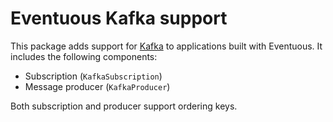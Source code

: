 # Eventuous Kafka support

This package adds support for [Kafka](https://) to applications built with Eventuous. 
It includes the following components:

- Subscription (`KafkaSubscription`)
- Message producer (`KafkaProducer`)

Both subscription and producer support ordering keys.